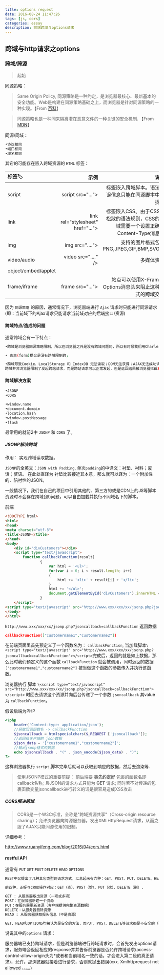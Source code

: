 ```yaml
---
title: options request
date: 2016-08-24 11:47:26
tags: [js, cors]
categories: essay
description: 前端跨域与options请求
---
```


## 跨域与http请求之options

### 跨域/跨源

> 起始

同源策略：

> Same Origin Policy, 同源策略是一种约定，是浏览器最核心、最新基本的安全功能。Web是构建在同源策略基础之上，而浏览器是针对同源策略的一种实现。【From <a href="https://baike.baidu.com/item/%E5%90%8C%E6%BA%90%E7%AD%96%E7%95%A5/3927875?fr=aladdin">百科</a>】

> 同源策略也是一种同来隔离潜在恶意文件的一种关键的安全机制. 【From <a href="https://developer.mozilla.org/zh-CN/docs/Web/Security/Same-origin_policy">MDN</a>】

同源/同域：
```bash
•协议相同
•端口相同
•域名相同
```

其它的可能存在嵌入跨域资源的 `HTML` 标签：

|标签🏷 |示例 | 说明|
| :--| --: | --:|
|script| script src="..."></script> |标签嵌入跨域脚本。语法错误信息只能在同源脚本中捕捉到 |
|link | link rel="stylesheet" href="..."> |标签嵌入CSS。由于CSS的松散的语法规则，CSS的跨域需要一个设置正确的Content-Type消息头 |
|img | img src="...."> | 支持的图片格式包括PNG,JPEG,GIF,BMP,SVG,...|
|video/audio | video src="...." /> | 多媒体资源 |
|object/embed/applet| | |
|frame/iframe| frame src="..."></frame> |站点可以使用X-Frame-Options消息头来阻止这种形式的跨域交互 |

因为 `同源策略` 的原因，通常情况下，浏览器端进行 `Ajax` 请求时只能进行同源请求(即：当前域下的Ajax请求只能请求当前域对应的后端接口/资源)

#### 跨域特点/造成的问题

通常跨域会有一下特点：
```bash
•跨域是浏览器同源策略限制，所以在浏览器之外是没有跨域问题的，所以有时候我们用Charles等抓包工具能够看到返回，但实际上是有跨越问题的;

• 表单(form)提交是没有跨域限制的;

•跨域导致Cookie、LocalStorage 和 IndexDB 无法读取；DOM无法获得；AJAX无法成功请求等; [存储在浏览器中的数据，如localStorage和IndexedDB，以源进行分割。每个源都拥有自己单独的存储空间，一个源中的Javascript脚本不能对属于其它源的数据进行读写操作]
跨域并非浏览器限制了发起跨站请求，而是跨站请求可以正常发起，但是返回结果被浏览器拦截(通常在打开开发者模式下的控制台可以看到 xxx origin not allowed ...这类红色error 信息)。当然也有些特例，有些浏览器不允许从HTTPS的域跨域访问HTTP，
```

#### 跨域解决方案

```bash
•JSONP
•CORS

•window.name
•document.domain
•location.hash
•window.postMessage
•flash
```

最常用的就前2中 `JSONP` 和 `CORS` 了。

##### JSONP解决跨域

作用： 实现跨域读取数据。

`JSONP`的全英文：`JSON with Padding`,  单次`padding`的中译文：衬垫、衬料；废话；赘语。 在此处直译为 衬垫比较接近其本意，那么就可以译为：一个附加性的、陪衬性的JSON。

一般情况下，我们在自己的项目中引用其他的、第三方的或是CDN上的JS等脚本资源时不会存在跨域(源)问题，可以自由加载并执行不同域名下的脚本。

前端
```html
<!DOCTYPE html>
<html>
<head>
<meta charset="utf-8">
<title>JSONP</title>
</head>
<body>
    <div id="divCustomers"></div>
    <script type="text/javascript">
        function callbackFunction(result)
                {
                    var html = '<ul>';
                    for(var i = 0; i < result.length; i++)
                    {
                        html += '<li>' + result[i] + '</li>';
                    }
                    html += '</ul>';
                    document.getElementById('divCustomers').innerHTML = html;
                }
    </script>
<script type="text/javascript" src="http://www.xxx/xxx/xx/jsonp.php?jsoncallback=callbackFunction"></script>
</body>
</html>
```

`http://www.xxx/xxx/xx/jsonp.php?jsoncallback=callbackFunction` 返回数据
```json
callbackFunction(["customername1","customername2"])
```

在前端页面里首先预定义了一个函数名为： `callbackFunction`, 当加载脚本`\<script type="text/javascript" src="http://www.xxx/xxx/xx/jsonp.php?jsoncallback=callbackFunction"></script>`完成后，返回的就是如上数据，那么此时我们预定义的这个函数 `callbackFunction` 就会被调用，同时返回的数据 `["customername1","customername2"]` 被当做这个函数的参数传入并执行该函数。


浏览器执行 脚本 `\<script type="text/javascript" src="http://www.xxx/xxx/xx/jsonp.php?jsoncallback=callbackFunction"></script>` 时回去请求这个资源并向后台传递了一个参数 `jsoncallback` 其value为 `callbackFunction`。

假设后端为PHP
```php
<?php
    header('Content-type: application/json');
    //获取回调函数名 -> callbackFunction
    $jsoncallback = htmlspecialchars($_REQUEST ['jsoncallback']);
    //返回给客户端的 json数据
    $json_data = '["customername1","customername2"]';
    //输出jsonp格式的数据
    echo $jsoncallback . "(" . json_encode($json_data) . ")";
?>
```

这样浏览器执行 `script` 脚本完毕后就可以获取到响应的数据，然后去渲染等.


> 使用JSONP模式的重要前提： 前后端要 **事先约定好** 包裹的函数名即callback名称; 且JSON的请求方式只能为 **GET** 请求; 同时若不对传递的包裹函数变量jsoncallback进行转义的话是很容易造成XSS攻击

##### CORS解决跨域

> CORS是一个W3C标准，全称是"跨域资源共享"（Cross-origin resource sharing）；允许浏览器向跨源服务器，发出XMLHttpRequest请求，从而克服了AJAX只能同源使用的限制。

详细参考：

http://www.ruanyifeng.com/blog/2016/04/cors.html




#### restful API

通常有 `PUT` `GET` `POST` `DELETE` `HEAD` `OPTIONS`

```bash
REST中又提出了几种其它类型的请求方式，汇总起来有六种：GET、POST、PUT、DELETE、HEAD、OPTIONS。

前四种，正好与CRUD操作对应：GET（查）、POST（增）、PUT（改）、DELETE（删）.

GET : 从服务器取出资源（一项或多项）
POST：在服务器新建一个资源
PUT：在服务器更新资源（客户端提供完整资源数据）
DELETE：从服务器删除资源
HEAD : 从服务器获取报头信息（不是资源）

GET、HEAD和OPTIONS均被认为是安全的方法，而PUT、POST、DELETE等请求都是不安全的（会修改数据).
```

说说其中的`options` 请求：

服务器端已支持跨域请求，但是浏览器端进行跨域请求时，会首先发出options请求，服务端会返回相应的response并并告诉浏览器是否允许跨域请求(access-control-allow-origin头为*或者和当前域名一致的话，才会进入第二段的真正请求)，允许，那浏览器就接着进行请求，否则就抛出错误(xxx. Xmlhttprequest not allowed 。。。。)
 
